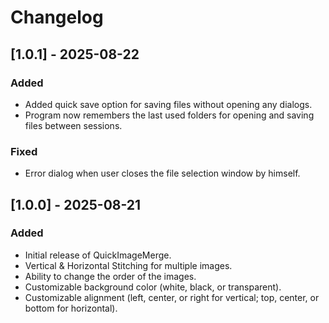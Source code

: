 # Changelog

## [1.0.1] - 2025-08-22
### Added
- Added quick save option for saving files without opening any dialogs.
- Program now remembers the last used folders for opening and saving files between sessions.
### Fixed
- Error dialog when user closes the file selection window by himself.

## [1.0.0] - 2025-08-21
### Added
- Initial release of QuickImageMerge.
- Vertical & Horizontal Stitching for multiple images.
- Ability to change the order of the images.
- Customizable background color (white, black, or transparent).
- Customizable alignment (left, center, or right for vertical; top, center, or bottom for horizontal).
